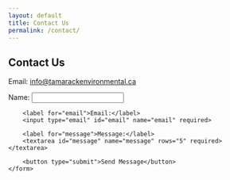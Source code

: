 ```yaml
---
layout: default
title: Contact Us
permalink: /contact/
---
```


<section class="contact">
    <h2>Contact Us</h2>
    <p>Email: <a href="mailto:info@tamarackenvironmental.ca">info@tamarackenvironmental.ca</a></p>
    <form action="#" method="post">
        <label for="name">Name:</label>
        <input type="text" id="name" name="name" required>
        
        <label for="email">Email:</label>
        <input type="email" id="email" name="email" required>
        
        <label for="message">Message:</label>
        <textarea id="message" name="message" rows="5" required></textarea>
        
        <button type="submit">Send Message</button>
    </form>
</section>